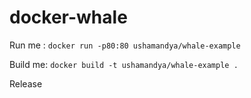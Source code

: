 # docker-whale

Run me : `docker run -p80:80 ushamandya/whale-example`

Build me: `docker build -t ushamandya/whale-example .`

Release
